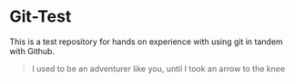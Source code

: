 # Git-Test

This is a test repository for hands on experience with using git in tandem with Github.

> I used to be an adventurer like you, until I took an arrow to the knee
